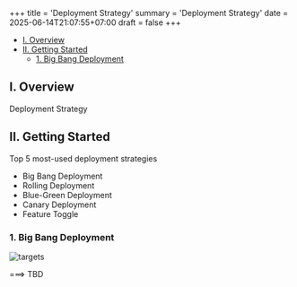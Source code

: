 +++
title = 'Deployment Strategy'
summary = 'Deployment Strategy'
date = 2025-06-14T21:07:55+07:00
draft = false
+++

- [I. Overview](#i-overview)
- [II. Getting Started](#ii-getting-started)
  - [1. Big Bang Deployment](#1-big-bang-deployment)

## I. Overview
Deployment Strategy

## II. Getting Started
Top 5 most-used deployment strategies
- Big Bang Deployment
- Rolling Deployment
- Blue-Green Deployment
- Canary Deployment
- Feature Toggle

### 1. Big Bang Deployment
![targets](/img/tech/big-bang-deployment.png)

===> TBD